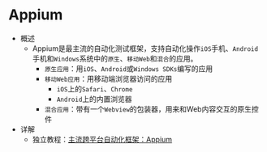 # Appium

* 概述
  * Appium是最主流的自动化测试框架，支持自动化操作`iOS`手机、`Android`手机和`Windows`系统中的`原生`、`移动Web`和`混合`的应用。
    * `原生应用`：用`iOS`、`Android`或`Windows SDKs`编写的应用
    * `移动Web应用`：用移动端浏览器访问的应用
      * `iOS`上的`Safari`、`Chrome`
      * `Android`上的内置浏览器
    * `混合应用`：带有一个`Webview`的包装器，用来和Web内容交互的原生控件
* 详解
  * 独立教程：[主流跨平台自动化框架：Appium](https://book.crifan.com/books/popular_automation_framework_appium/website)
